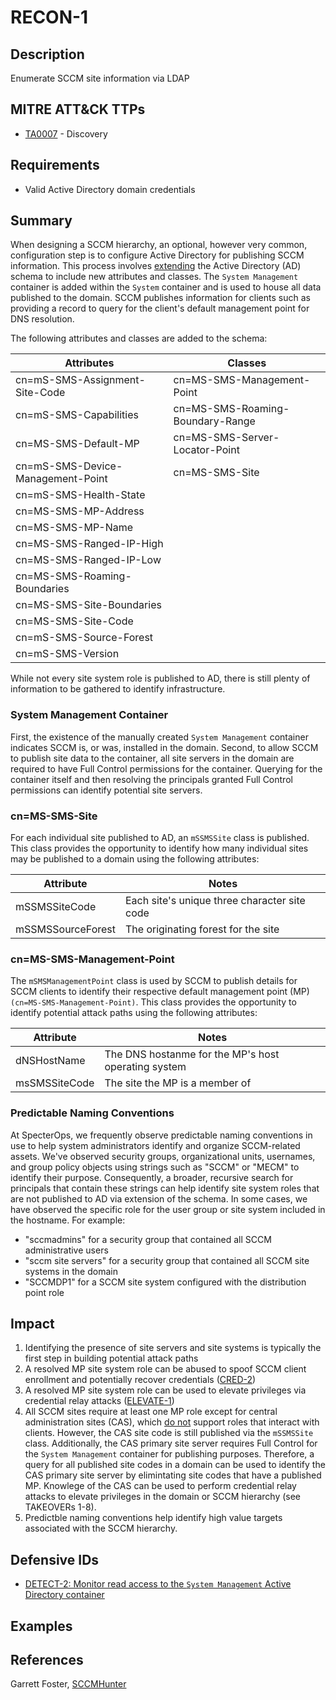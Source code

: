 # RECON-1

## Description
Enumerate SCCM site information via LDAP

## MITRE ATT&CK TTPs
- [TA0007](https://attack.mitre.org/tactics/TA0007/) - Discovery

## Requirements
- Valid Active Directory domain credentials

## Summary
When designing a SCCM hierarchy, an optional, however very common, configuration step is to configure Active Directory for publishing SCCM information. This process involves [extending](https://learn.microsoft.com/en-us/mem/configmgr/core/plan-design/network/schema-extensions) the Active Directory (AD) schema to include new attributes and classes. The `System Management` container is added within the `System` container and is used to house all data published to the domain. SCCM publishes information for clients such as providing a record to query for the client's default management point for DNS resolution.

The following attributes and classes are added to the schema:

| Attributes | Classes |
|----------|-------------|
|cn=mS-SMS-Assignment-Site-Code| cn=MS-SMS-Management-Point|
|cn=mS-SMS-Capabilities| cn=MS-SMS-Roaming-Boundary-Range
|cn=MS-SMS-Default-MP|cn=MS-SMS-Server-Locator-Point
|cn=mS-SMS-Device-Management-Point|cn=MS-SMS-Site
|cn=mS-SMS-Health-State|
|cn=MS-SMS-MP-Address|
|cn=MS-SMS-MP-Name|
|cn=MS-SMS-Ranged-IP-High|
|cn=MS-SMS-Ranged-IP-Low|
|cn=MS-SMS-Roaming-Boundaries|
|cn=MS-SMS-Site-Boundaries|
|cn=MS-SMS-Site-Code|
|cn=mS-SMS-Source-Forest|
|cn=mS-SMS-Version

While not every site system role is published to AD, there is still plenty of information to be gathered to identify infrastructure. 

### System Management Container
First, the existence of the manually created `System Management` container indicates SCCM is, or was, installed in the domain. Second, to allow SCCM to publish site data to the  container,  all site servers in the domain are required to have Full Control permissions for the container. Querying for the container itself and then resolving the principals granted Full Control permissions can identify potential site servers.

### cn=MS-SMS-Site
For each individual site published to AD, an `mSSMSSite` class is published. This class provides the opportunity to identify how many individual sites may be published to a domain using the following attributes:

|Attribute| Notes|
|---------|------|
|mSSMSSiteCode|Each site's unique three character site code|
|mSSMSSourceForest| The originating forest for the site|


### cn=MS-SMS-Management-Point
The `mSMSManagementPoint` class is used by SCCM to publish details for SCCM clients to identify their respective default management point (MP) `(cn=MS-SMS-Management-Point)`. This class provides the opportunity to identify potential attack paths using the following attributes:

|Attribute|Notes|
|---------|-----|
|dNSHostName|The DNS hostanme for the MP's host operating system|
|msSMSSiteCode|The site the MP is a member of|


### Predictable Naming Conventions
At SpecterOps, we frequently observe predictable naming conventions in use to help system administrators identify and organize SCCM-related assets. We've observed security groups, organizational units, usernames, and group policy objects using strings such as "SCCM" or "MECM" to identify their purpose. Consequently, a broader, recursive search for principals that contain these strings can help identify site system roles that are not published to AD via extension of the schema. In some cases, we have observed the specific role for the user group or site system included in the hostname. For example:

- "sccmadmins" for a security group that contained all SCCM administrative users
- "sccm site servers" for a security group that contained all SCCM site systems in the domain
- "SCCMDP1" for a SCCM site system configured with the distribution point role

## Impact
1. Identifying the presence of site servers and site systems is typically the first step in building potential attack paths
2. A resolved MP site system role can be abused to spoof SCCM client enrollment and potentially recover credentials ([CRED-2](../../CRED/CRED-2/cred-2_description.md))
3. A resolved MP site system role can be used to elevate privileges via credential relay attacks ([ELEVATE-1](../../ELEVATE/ELEVATE-1/ELEVATE-1_description.md))
4. All SCCM sites require at least one MP role except for central administration sites (CAS), which [do not](https://learn.microsoft.com/en-us/mem/configmgr/core/plan-design/hierarchy/design-a-hierarchy-of-sites#BKMK_ChooseCAS) support roles that interact with clients. However, the CAS site code is still published via the `mSSMSSite` class. Additionally, the CAS primary site server requires Full Control for the `System Management` container for publishing purposes. Therefore, a query for all published site codes in a domain can be used to identify the CAS primary site server by elimintating site codes that have a published MP. Knowlege of the CAS can be used to perform credential relay attacks to elevate privileges in the domain or SCCM hierarchy (see TAKEOVERs 1-8).
5. Predictble naming conventions help identify high value targets associated with the SCCM hierarchy.

## Defensive IDs
- [DETECT-2: Monitor read access to the `System Management` Active Directory container](../../../defense-techniques/DETECT/DETECT-2/detect-2_description.md)

## Examples


## References
Garrett Foster, [SCCMHunter](https://github.com/garrettfoster13/sccmhunter)